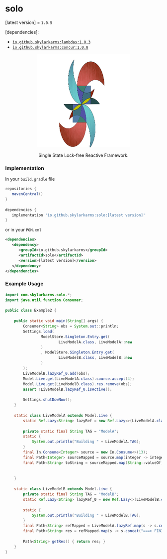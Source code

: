 # solo

[latest version] = `1.0.5`

[dependencies]: 
   - [`io.github.skylarkarms:lambdas:1.0.3`](https://github.com/Skylarkarms/Lambdas)
   - [`io.github.skylarkarms:concur:1.0.8`](https://github.com/Skylarkarms/Concur)


<p align="center">
  <img src="solo_logo.svg" width="300" height="300">
</p>

<p align="center">
Single State Lock-free Reactive Framework.
</p>

### Implementation
In your `build.gradle` file
```groovy
repositories {
   mavenCentral()
}

dependencies {
   implementation 'io.github.skylarkarms:solo:[latest version]'
}
```

or in your `POM.xml`
```xml
<dependencies>
   <dependency>
      <groupId>io.github.skylarkarms</groupId>
      <artifactId>solo</artifactId>
      <version>[latest version]</version>
   </dependency>
</dependencies>
```

### Example Usage

```java
import com.skylarkarms.solo.*;
import java.util.function.Consumer;

public class Example2 {

    public static void main(String[] args) {
        Consumer<String> obs = System.out::println;
        Settings.load(
                ModelStore.Singleton.Entry.get(
                        LiveModelA.class, LiveModelA::new
                )
                , ModelStore.Singleton.Entry.get(
                        LiveModelB.class, LiveModelB::new
                )
        );
        LiveModelB.lazyRef_0.add(obs);
        Model.Live.get(LiveModelA.class).source.accept(4);
        Model.Live.get(LiveModelB.class).res.remove(obs);
        assert !LiveModelB.lazyRef_0.isActive();

        Settings.shutDowNow();
    }

    static class LiveModelA extends Model.Live {
        static Ref.Lazy<String> lazyRef = new Ref.Lazy<>(LiveModelA.class, modelA -> modelA.toString);

        private static final String TAG = "ModelA";
        static {
            System.out.println("Building " + LiveModelA.TAG);
        }
        final In.Consume<Integer> source = new In.Consume<>(13);
        final Path<Integer> sourceMapped = source.map(integer -> integer * 5);
        final Path<String> toString = sourceMapped.map(String::valueOf);


    }

    static class LiveModelB extends Model.Live {
        private static final String TAG = "ModelB";
        static Ref.Lazy<String> lazyRef_0 = new Ref.Lazy<>(LiveModelB.class, LiveModelB::getRes);

        static {
            System.out.println("Building " + LiveModelB.TAG);
        }
        final Path<String> refMapped = LiveModelA.lazyRef.map(s -> s.concat(" MIXED!!!"));
        final Path<String> res = refMapped.map(s -> s.concat("===> FINISHED!!!"));

        Path<String> getRes() { return res; }
    }
}
```